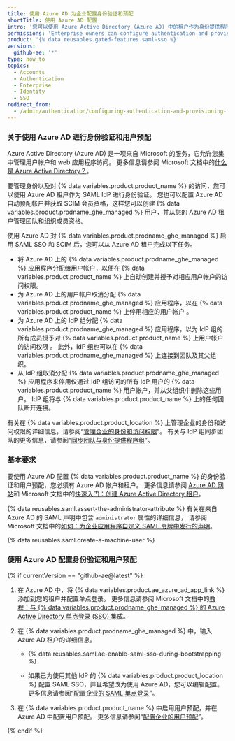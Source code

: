 ```yaml
---
title: 使用 Azure AD 为企业配置身份验证和预配
shortTitle: 使用 Azure AD 配置
intro: '您可以使用 Azure Active Directory (Azure AD) 中的租户作为身份提供程序 (IDP) 来集中管理 {% data variables.product.product_location %} 的身份验证和用户预配。'
permissions: 'Enterprise owners can configure authentication and provisioning for an enterprise on {% data variables.product.product_name %}.'
product: '{% data reusables.gated-features.saml-sso %}'
versions:
  github-ae: '*'
type: how_to
topics:
  - Accounts
  - Authentication
  - Enterprise
  - Identity
  - SSO
redirect_from:
  - /admin/authentication/configuring-authentication-and-provisioning-for-your-enterprise-using-azure-ad
---
```


### 关于使用 Azure AD 进行身份验证和用户预配

Azure Active Directory (Azure AD) 是一项来自 Microsoft 的服务，它允许您集中管理用户帐户和 web 应用程序访问。 更多信息请参阅 Microsoft 文档中的[什么是 Azure Active Directory？](https://docs.microsoft.com/azure/active-directory/fundamentals/active-directory-whatis)。

要管理身份以及对 {% data variables.product.product_name %} 的访问，您可以使用 Azure AD 租户作为 SAML IdP 进行身份验证。 您也可以配置 Azure AD 自动预配帐户并获取 SCIM 会员资格，这样您可以创建 {% data variables.product.prodname_ghe_managed %} 用户，并从您的 Azure AD 租户管理团队和组织成员资格。

使用 Azure AD 对 {% data variables.product.prodname_ghe_managed %} 启用 SAML SSO 和 SCIM 后，您可以从 Azure AD 租户完成以下任务。

* 将 Azure AD 上的 {% data variables.product.prodname_ghe_managed %} 应用程序分配给用户帐户，以便在 {% data variables.product.product_name %} 上自动创建并授予对相应用户帐户的访问权限。
* 为 Azure AD 上的用户帐户取消分配 {% data variables.product.prodname_ghe_managed %} 应用程序，以在 {% data variables.product.product_name %} 上停用相应的用户帐户 。
* 为 Azure AD 上的 IdP 组分配 {% data variables.product.prodname_ghe_managed %} 应用程序，以为 IdP 组的所有成员授予对 {% data variables.product.product_name %} 上用户帐户的访问权限 。 此外，IdP 组也可以在 {% data variables.product.prodname_ghe_managed %} 上连接到团队及其父组织。
* 从 IdP 组取消分配 {% data variables.product.prodname_ghe_managed %} 应用程序来停用仅通过 IdP 组访问的所有 IdP 用户的 {% data variables.product.product_name %} 用户帐户，并从父组织中删除这些用户。 IdP 组将与 {% data variables.product.product_name %} 上的任何团队断开连接。

有关在 {% data variables.product.product_location %} 上管理企业的身份和访问权限的详细信息，请参阅“[管理企业的身份和访问权限](/admin/authentication/managing-identity-and-access-for-your-enterprise)”。 有关与 IdP 组同步团队的更多信息，请参阅“[同步团队与身份提供程序组](/organizations/organizing-members-into-teams/synchronizing-a-team-with-an-identity-provider-group)”。

### 基本要求

要使用 Azure AD 配置 {% data variables.product.product_name %} 的身份验证和用户预配，您必须有 Azure AD 帐户和租户。 更多信息请参阅 [Azure AD 网站](https://azure.microsoft.com/free/active-directory)和 Microsoft 文档中的[快速入门：创建 Azure Active Directory 租户](https://docs.microsoft.com/azure/active-directory/develop/quickstart-create-new-tenant)。

{% data reusables.saml.assert-the-administrator-attribute %} 有关在来自 Azure AD 的 SAML 声明中包含 `administrator` 属性的详细信息， 请参阅 Microsoft 文档中的[如何：为企业应用程序自定义 SAML 令牌中发行的声明](https://docs.microsoft.com/azure/active-directory/develop/active-directory-saml-claims-customization)。

{% data reusables.saml.create-a-machine-user %}

### 使用 Azure AD 配置身份验证和用户预配

{% if currentVersion == "github-ae@latest" %}

1. 在 Azure AD 中，将 {% data variables.product.ae_azure_ad_app_link %} 添加到您的租户并配置单点登录。 更多信息请参阅 Microsoft 文档中的[教程：与 {% data variables.product.prodname_ghe_managed %} 的 Azure Active Directory 单点登录 (SSO) 集成](https://docs.microsoft.com/azure/active-directory/saas-apps/github-ae-tutorial)。

1. 在 {% data variables.product.prodname_ghe_managed %} 中，输入 Azure AD 租户的详细信息。

    - {% data reusables.saml.ae-enable-saml-sso-during-bootstrapping %}

    - 如果已为使用其他 IdP 的 {% data variables.product.product_location %} 配置 SAML SSO，并且希望改为使用 Azure AD，您可以编辑配置。 更多信息请参阅“[配置企业的 SAML 单点登录](/admin/authentication/configuring-saml-single-sign-on-for-your-enterprise#editing-the-saml-sso-configuration)”。

1. 在 {% data variables.product.product_name %} 中启用用户预配，并在 Azure AD 中配置用户预配。 更多信息请参阅“[配置企业的用户预配](/admin/authentication/configuring-user-provisioning-for-your-enterprise#enabling-user-provisioning-for-your-enterprise)”。

{% endif %}
